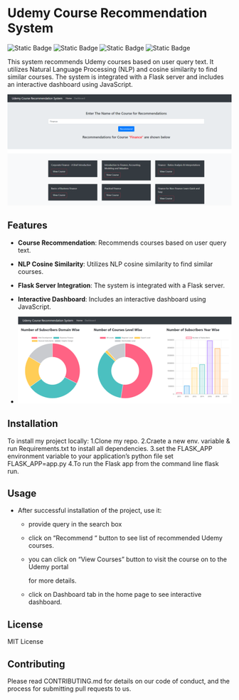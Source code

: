 # Udemy Course Recommendation System 
![Static Badge](https://img.shields.io/badge/Python-cyan)
![Static Badge](https://img.shields.io/badge/Flask-orange)
![Static Badge](https://img.shields.io/badge/JavaScript-violet)
![Static Badge](https://img.shields.io/badge/NLP-Green)



This system recommends Udemy courses based on user query text. It utilizes Natural Language Processing (NLP) and cosine similarity to find similar courses. The system is integrated with a Flask server and includes an interactive dashboard using JavaScript.

<img src = "https://github.com/Santosh175/Recommender_System/blob/master/course_recommend_interface.png" alt = "Error" >


## Features

- **Course Recommendation**: Recommends courses based on user query text.
- **NLP Cosine Similarity**: Utilizes NLP cosine similarity to find similar courses.
- **Flask Server Integration**: The system is integrated with a Flask server.
- **Interactive Dashboard**: Includes an interactive dashboard using JavaScript.

- <img src = "https://github.com/Santosh175/Recommender_System/blob/master/course_recommend_dashboard.png" alt = "Error" >

## Installation

To install my project locally:
1.Clone my repo.
2.Craete a new env. variable & run Requirements.txt to install all 
	dependencies.
3.set the FLASK_APP environment variable to your application’s python file
		set FLASK_APP=app.py
4.To run the Flask app from the command line
		flask run.


## Usage

- After successful installation of the project, use it:
    - provide query in the search box
    - click on “Recommend “ button to see list of recommended Udemy courses.
    - you can click on “View Courses” button to visit the course  on to the Udemy portal
        
        for more details.
        
    - click on Dashboard tab in the home page to see interactive dashboard.
## License 

MIT License 

## Contributing

Please read CONTRIBUTING.md for details on our code of conduct, and the process for submitting pull requests to us.


